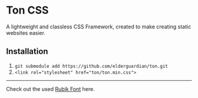 # Ton CSS

A lightweight and classless CSS Framework, created to make creating static websites easier.

## Installation

1. `git submodule add https://github.com/elderguardian/ton.git`
2. `<link rel="stylesheet" href="ton/ton.min.css">`

<hr>

Check out the used [Rubik Font](https://github.com/googlefonts/rubik) here.